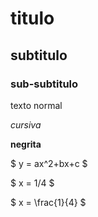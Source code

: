 # titulo

## subtitulo

### sub-subtitulo

texto normal

*cursiva*

**negrita**

$ y = ax^2+bx+c $

$ x = 1/4 $

$ x = \frac{1}{4} $



